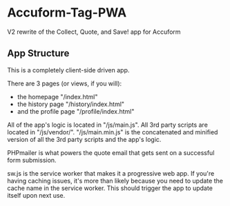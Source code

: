 # Accuform-Tag-PWA
V2 rewrite of the Collect, Quote, and Save! app for Accuform

## App Structure
This is a completely client-side driven app.

There are 3 pages (or views, if you will):
- the homepage "/index.html"
- the history page "/history/index.html"
- and the profile page "/profile/index.html"

All of the app's logic is located in "/js/main.js". All 3rd party scripts are located in "/js/vendor/". "/js/main.min.js" is the concatenated and minified version of all the 3rd party scripts and the app's logic.

PHPmailer is what powers the quote email that gets sent on a successful form submission.

sw.js is the service worker that makes it a progressive web app. If you're having caching issues, it's more than likely because you need to update the cache name in the service worker. This should trigger the app to update itself upon next use.
